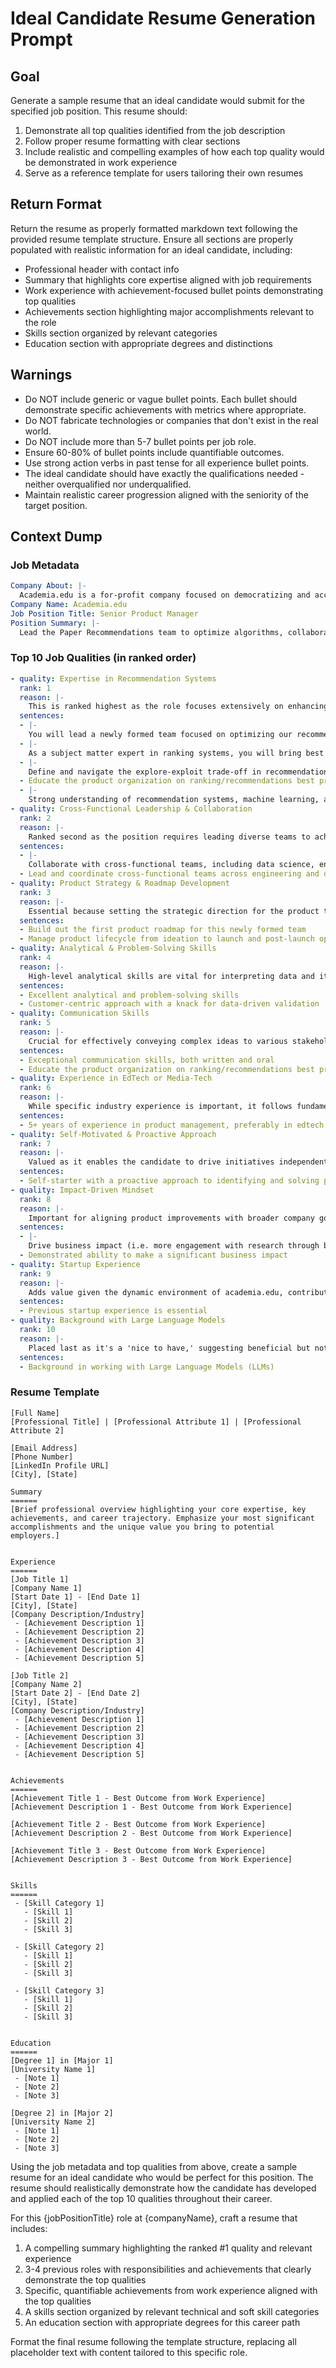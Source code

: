 # Ideal Candidate Resume Generation Prompt

## Goal
Generate a sample resume that an ideal candidate would submit for the specified job position. This resume should:
1. Demonstrate all top qualities identified from the job description
2. Follow proper resume formatting with clear sections
3. Include realistic and compelling examples of how each top quality would be demonstrated in work experience
4. Serve as a reference template for users tailoring their own resumes

## Return Format
Return the resume as properly formatted markdown text following the provided resume template structure. Ensure all sections are properly populated with realistic information for an ideal candidate, including:
- Professional header with contact info
- Summary that highlights core expertise aligned with job requirements
- Work experience with achievement-focused bullet points demonstrating top qualities
- Achievements section highlighting major accomplishments relevant to the role
- Skills section organized by relevant categories
- Education section with appropriate degrees and distinctions

## Warnings
- Do NOT include generic or vague bullet points. Each bullet should demonstrate specific achievements with metrics where appropriate.
- Do NOT fabricate technologies or companies that don't exist in the real world.
- Do NOT include more than 5-7 bullet points per job role.
- Ensure 60-80% of bullet points include quantifiable outcomes.
- Use strong action verbs in past tense for all experience bullet points.
- The ideal candidate should have exactly the qualifications needed - neither overqualified nor underqualified.
- Maintain realistic career progression aligned with the seniority of the target position.



## Context Dump

### Job Metadata
```yaml
Company About: |-
  Academia.edu is a for-profit company focused on democratizing and accelerating research worldwide to enhance scientific discovery and technological progress for the benefit of humanity.
Company Name: Academia.edu
Job Position Title: Senior Product Manager
Position Summary: |-
  Lead the Paper Recommendations team to optimize algorithms, collaborate cross-functionally, and improve user experience in the academic research platform.
```

### Top 10 Job Qualities (in ranked order)
```yaml
- quality: Expertise in Recommendation Systems
  rank: 1
  reason: |-
    This is ranked highest as the role focuses extensively on enhancing recommendation algorithms, requiring expertise in these systems and related technologies.
  sentences:
  - |-
    You will lead a newly formed team focused on optimizing our recommendation algorithms
  - |-
    As a subject matter expert in ranking systems, you will bring best practices and techniques to the team
  - |-
    Define and navigate the explore-exploit trade-off in recommendation systems and how to balance user exploration with personalized content exploitation
  - Educate the product organization on ranking/recommendations best practices
  - |-
    Strong understanding of recommendation systems, machine learning, and data science principles
- quality: Cross-Functional Leadership & Collaboration
  rank: 2
  reason: |-
    Ranked second as the position requires leading diverse teams to achieve shared objectives, crucial for optimizing the recommendation system.
  sentences:
  - |-
    Collaborate with cross-functional teams, including data science, engineering, and UX
  - Lead and coordinate cross-functional teams across engineering and data
- quality: Product Strategy & Roadmap Development
  rank: 3
  reason: |-
    Essential because setting the strategic direction for the product team is critical to guiding development efforts.
  sentences:
  - Build out the first product roadmap for this newly formed team
  - Manage product lifecycle from ideation to launch and post-launch optimization
- quality: Analytical & Problem-Solving Skills
  rank: 4
  reason: |-
    High-level analytical skills are vital for interpreting data and iterating on product features, fundamental to enhancing the recommendation algorithm.
  sentences:
  - Excellent analytical and problem-solving skills
  - Customer-centric approach with a knack for data-driven validation
- quality: Communication Skills
  rank: 5
  reason: |-
    Crucial for effectively conveying complex ideas to various stakeholders and ensuring successful cross-team collaboration.
  sentences:
  - Exceptional communication skills, both written and oral
  - Educate the product organization on ranking/recommendations best practices
- quality: Experience in EdTech or Media-Tech
  rank: 6
  reason: |-
    While specific industry experience is important, it follows fundamental skills and expertise in the ranking systems.
  sentences:
  - 5+ years of experience in product management, preferably in edtech or media-tech
- quality: Self-Motivated & Proactive Approach
  rank: 7
  reason: |-
    Valued as it enables the candidate to drive initiatives independently, ensuring continuous progress without needing direct oversight.
  sentences:
  - Self-starter with a proactive approach to identifying and solving problems
- quality: Impact-Driven Mindset
  rank: 8
  reason: |-
    Important for aligning product improvements with broader company goals, though less critical than technical and leadership capabilities.
  sentences:
  - |-
    Drive business impact (i.e. more engagement with research through better recommendations)
  - Demonstrated ability to make a significant business impact
- quality: Startup Experience
  rank: 9
  reason: |-
    Adds value given the dynamic environment of academia.edu, contributing to agility in addressing challenges, though secondary to primary skills.
  sentences:
  - Previous startup experience is essential
- quality: Background with Large Language Models
  rank: 10
  reason: |-
    Placed last as it's a 'nice to have,' suggesting beneficial but not necessary; primary focus is on recommendation systems and leadership.
  sentences:
  - Background in working with Large Language Models (LLMs)
```

### Resume Template
```
[Full Name]
[Professional Title] | [Professional Attribute 1] | [Professional Attribute 2] 

[Email Address]
[Phone Number]
[LinkedIn Profile URL]
[City], [State]

Summary
======
[Brief professional overview highlighting your core expertise, key achievements, and career trajectory. Emphasize your most significant accomplishments and the unique value you bring to potential employers.]


Experience
======
[Job Title 1]
[Company Name 1]
[Start Date 1] - [End Date 1]
[City], [State]
[Company Description/Industry]
 - [Achievement Description 1]
 - [Achievement Description 2]
 - [Achievement Description 3]
 - [Achievement Description 4]
 - [Achievement Description 5]

[Job Title 2]
[Company Name 2]
[Start Date 2] - [End Date 2]
[City], [State]
[Company Description/Industry]
 - [Achievement Description 1]
 - [Achievement Description 2]
 - [Achievement Description 3]
 - [Achievement Description 4]
 - [Achievement Description 5]


Achievements
======
[Achievement Title 1 - Best Outcome from Work Experience]
[Achievement Description 1 - Best Outcome from Work Experience]

[Achievement Title 2 - Best Outcome from Work Experience]
[Achievement Description 2 - Best Outcome from Work Experience]

[Achievement Title 3 - Best Outcome from Work Experience]
[Achievement Description 3 - Best Outcome from Work Experience]


Skills
======
 - [Skill Category 1]
   - [Skill 1]
   - [Skill 2]
   - [Skill 3]

 - [Skill Category 2]
   - [Skill 1]
   - [Skill 2]
   - [Skill 3]

 - [Skill Category 3]
   - [Skill 1]
   - [Skill 2]
   - [Skill 3]


Education
======
[Degree 1] in [Major 1]
[University Name 1]
 - [Note 1]
 - [Note 2]
 - [Note 3]

[Degree 2] in [Major 2]
[University Name 2]
 - [Note 1]
 - [Note 2]
 - [Note 3]
```

Using the job metadata and top qualities from above, create a sample resume for an ideal candidate who would be perfect for this position. The resume should realistically demonstrate how the candidate has developed and applied each of the top 10 qualities throughout their career. 

For this {jobPositionTitle} role at {companyName}, craft a resume that includes:
1. A compelling summary highlighting the ranked #1 quality and relevant experience
2. 3-4 previous roles with responsibilities and achievements that clearly demonstrate the top qualities
3. Specific, quantifiable achievements from work experience aligned with the top qualities
4. A skills section organized by relevant technical and soft skill categories
5. An education section with appropriate degrees for this career path

Format the final resume following the template structure, replacing all placeholder text with content tailored to this specific role.